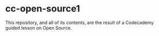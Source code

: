 # cc-open-source1

This repository, and all of its contents, are the result of a Codecademy guided lesson on Open Source. 
